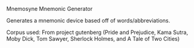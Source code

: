 Mnemosyne Mnemonic Generator

Generates a mnemonic device based off of words/abbreviations. 

Corpus used: From project gutenberg (Pride and Prejudice, Kama Sutra, Moby Dick, Tom Sawyer, Sherlock Holmes, and A Tale of Two Cities)
